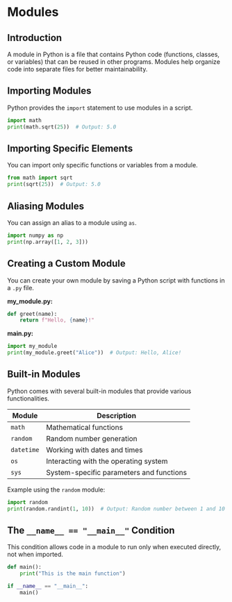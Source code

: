 # Modules

## Introduction

A module in Python is a file that contains Python code (functions, classes, or variables) that can be reused in other programs. Modules help organize code into separate files for better maintainability.

## Importing Modules

Python provides the `import` statement to use modules in a script.

```python
import math
print(math.sqrt(25))  # Output: 5.0
```

## Importing Specific Elements

You can import only specific functions or variables from a module.

```python
from math import sqrt
print(sqrt(25))  # Output: 5.0
```

## Aliasing Modules

You can assign an alias to a module using `as`.

```python
import numpy as np
print(np.array([1, 2, 3]))
```

## Creating a Custom Module

You can create your own module by saving a Python script with functions in a `.py` file.

**my_module.py:**
```python
def greet(name):
    return f"Hello, {name}!"
```

**main.py:**
```python
import my_module
print(my_module.greet("Alice"))  # Output: Hello, Alice!
```

## Built-in Modules

Python comes with several built-in modules that provide various functionalities.

| Module | Description |
|--------|-------------|
| `math` | Mathematical functions |
| `random` | Random number generation |
| `datetime` | Working with dates and times |
| `os` | Interacting with the operating system |
| `sys` | System-specific parameters and functions |

Example using the `random` module:

```python
import random
print(random.randint(1, 10))  # Output: Random number between 1 and 10
```

## The `__name__ == "__main__"` Condition

This condition allows code in a module to run only when executed directly, not when imported.

```python
def main():
    print("This is the main function")

if __name__ == "__main__":
    main()
```